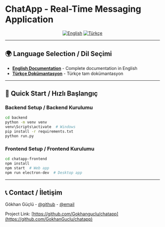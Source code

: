 # ChatApp - Real-Time Messaging Application

<div align="center">

[![English](https://img.shields.io/badge/English-README-blue.svg)](README_EN.md)
[![Türkçe](https://img.shields.io/badge/Türkçe-README-green.svg)](README_TR.md)

</div>

---

## 🌍 Language Selection / Dil Seçimi

- **[English Documentation](README_EN.md)** - Complete documentation in English
- **[Türkçe Dokümantasyon](README_TR.md)** - Türkçe tam dokümantasyon

---

## 🚀 Quick Start / Hızlı Başlangıç

### Backend Setup / Backend Kurulumu
```bash
cd backend
python -m venv venv
venv\Scripts\activate  # Windows
pip install -r requirements.txt
python run.py
```

### Frontend Setup / Frontend Kurulumu
```bash
cd chatapp-frontend
npm install
npm start  # Web app
npm run electron-dev  # Desktop app
```

---

## 📞 Contact / İletişim
Gökhan Güçlü - [@github](https://github.com/GokhanGouclu) - [@email](gokanguclu@outlook.com)

Project Link: [https://github.com/Gokhanguclu/chatapp](https://github.com/GokhanGuclu/chatapp)
